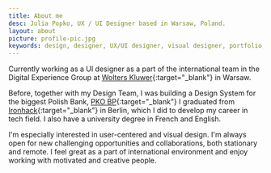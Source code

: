 ```yaml
---
title: About me
desc: Julia Popko, UX / UI Designer based in Warsaw, Poland.
layout: about
picture: profile-pic.jpg
keywords: design, designer, UX/UI designer, visual designer, portfolio, graphic designer
---
```


Currently working as a UI designer as a part of the international team in the Digital Experience Group at [Wolters Kluwer](https://www.wolterskluwer.com/en/){:target="_blank"} in Warsaw.

Before, together with my Design Team, I was building a Design System for the biggest Polish Bank, [PKO BP](https://https://www.pkobp.pl/){:target="_blank"}
I graduated from [Ironhack](https://ironhack.com/){:target="_blank"} in Berlin, which I did to develop my career in tech field.
I also have a university degree in French and English.

I'm especially interested in user-centered and visual design. I'm always open for new challenging opportunities and collaborations, both stationary and remote. I feel great as a part of international environment and enjoy working with motivated and creative people.